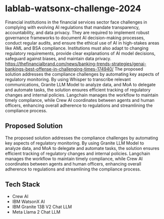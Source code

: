 # lablab-watsonx-challenge-2024

Financial institutions in the financial services sector face challenges in complying with evolving AI regulations that mandate transparency, accountability, and data privacy. They are required to implement robust governance frameworks to document AI decision-making processes, conduct regular audits, and ensure the ethical use of AI in high-stakes areas like AML and BSA compliance. Institutions must also adapt to changing regulatory requirements, provide clear explanations of AI model decisions, safeguard against biases, and maintain data privacy. https://thefinancialbrand.com/news/banking-trends-strategies/genai-bankings-best-offense-in-challenging-times-174940/ The proposed solution addresses the compliance challenges by automating key aspects of regulatory monitoring. By using Whisper to transcribe relevant communications, Granite LLM Model to analyze data, and MoA to delegate and automate tasks, the solution ensures efficient tracking of regulatory changes and internal policies. Langchain manages the workflow to maintain timely compliance, while Crew AI coordinates between agents and human officers, enhancing overall adherence to regulations and streamlining the compliance process.

## Proposed Solution
The proposed solution addresses the compliance challenges by automating key aspects of regulatory monitoring. 
By using Granite LLM Model to analyze data, and MoA to delegate and automate tasks, the solution ensures efficient tracking of regulatory changes and internal policies. 
Langchain manages the workflow to maintain timely compliance, while Crew AI coordinates between agents and human officers, enhancing overall adherence to regulations and streamlining the compliance process.

## Tech Stack
* Crew AI
* IBM WatsonX AI
* IBM Granite 13B V2 Chat LLM
* Meta Llama 2 Chat LLM
